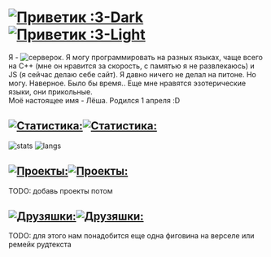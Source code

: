 # [![Приветик :3-Dark](https://rudetext.vercel.app/api?text=+Приветик+:3+&text_color=FFFFFF&font=Comic+Sans+MS&font_size=64#gh-dark-mode-only)](https://github.com/server-ok#gh-dark-mode-only)[![Приветик :3-Light](https://rudetext.vercel.app/api?text=+Приветик+:3+&text_color=000&font=Comic+Sans+MS&font_size=64#gh-light-mode-only)](https://github.com/server-ok#gh-light-mode-only)
Я - ![серверок.](https://rudetext.vercel.app/api?text=серверок.&text_color=000&font=Segoe+UI&font_size=16&delay=0&anim_name=rainbow&iteration_count=infinite&duration=5) Я могу программировать на разных языках, чаще всего на C++ (мне он нравится за скорость, с памятью я не развлекаюсь) и JS (я сейчас делаю себе сайт). Я давно ничего не делал на питоне. Но могу. Наверное. Было бы время.. Еще мне нравятся эзотерические языки, они прикольные.  
Моё настоящее имя - Лёша. Родился 1 апреля :D


## [![Статистика:](https://rudetext.vercel.app/api?text=+Статистика:+&text_color=FFFFFF&font=Comic+Sans+MS&font_size=32&delay=0.5#gh-dark-mode-only)](https://github.com/server-ok#gh-dark-mode-only)[![Статистика:](https://rudetext.vercel.app/api?text=+Статистика:+&text_color=000&font=Comic+Sans+MS&font_size=32&delay=0.5#gh-light-mode-only)](https://github.com/server-ok#gh-light-mode-only)
![stats](https://github-readme-stats.vercel.app/api?username=server-ok&show_icons=true&theme=radical&locale=en&custom_title=serverok&hide_border=true&border_radius=25&card_width=425) ![langs](https://github-readme-stats.vercel.app/api/top-langs/?username=server-ok&theme=radical&layout=compact&hide_border=true&border_radius=25&card_width=425)

## [![Проекты:](https://rudetext.vercel.app/api?text=+Проекты:+&text_color=FFFFFF&font=Comic+Sans+MS&font_size=32&delay=1#gh-dark-mode-only)](https://github.com/server-ok#gh-dark-mode-only)[![Проекты:](https://rudetext.vercel.app/api?text=+Проекты:+&text_color=000&font=Comic+Sans+MS&font_size=32&delay=1#gh-light-mode-only)](https://github.com/server-ok#gh-light-mode-only)
TODO: добавь проекты потом

## [![Друзяшки:](https://rudetext.vercel.app/api?text=+Друзяшки:+&text_color=FFFFFF&font=Comic+Sans+MS&font_size=32&delay=1.5#gh-dark-mode-only)](https://github.com/server-ok#gh-dark-mode-only)[![Друзяшки:](https://rudetext.vercel.app/api?text=+Друзяшки:+&text_color=000&font=Comic+Sans+MS&font_size=32&delay=1.5#gh-light-mode-only)](https://github.com/server-ok#gh-light-mode-only)
TODO: для этого нам понадобится еще одна фиговина на верселе или ремейк рудтекста
